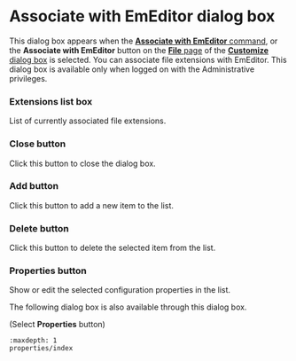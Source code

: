 # Associate with EmEditor dialog box

This dialog box appears when the [**Associate with EmEditor** command](../../cmd/tools/file_associate), or the
**Associate with EmEditor** button on the [**File** page](../customize/file/index) of the
[**Customize** dialog box](../customize/index) is selected. You can associate file
extensions with EmEditor. This dialog box is available only when logged on with the Administrative privileges.

### Extensions list box

List of currently associated file extensions.

### Close button

Click this button to close the dialog box.

### Add button

Click this button to add a new item to the list.

### Delete button

Click this button to delete the selected item from the list.

### Properties button

Show or edit the selected configuration properties in the list.

The following dialog box is also available through this dialog box.

(Select
**Properties**
button)

```{toctree}
:maxdepth: 1
properties/index
```
